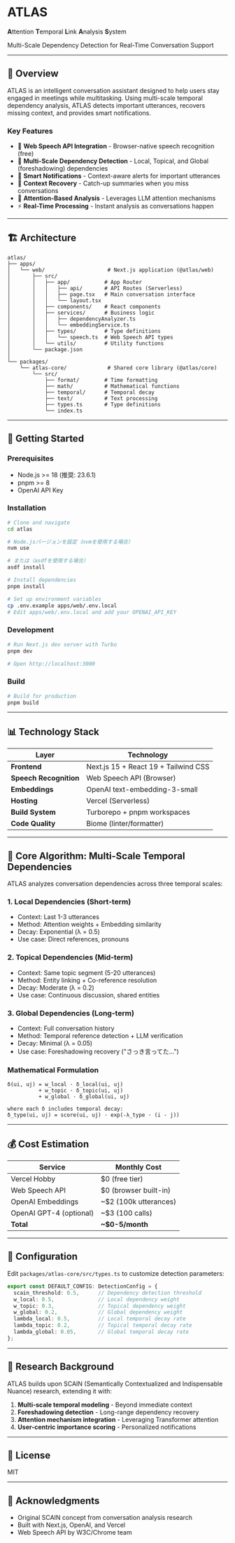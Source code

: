 # ATLAS

**A**ttention **T**emporal **L**ink **A**nalysis **S**ystem

Multi-Scale Dependency Detection for Real-Time Conversation Support

---

## 🎯 Overview

ATLAS is an intelligent conversation assistant designed to help users stay engaged in meetings while multitasking. Using multi-scale temporal dependency analysis, ATLAS detects important utterances, recovers missing context, and provides smart notifications.

### Key Features

- 🎤 **Web Speech API Integration** - Browser-native speech recognition (free)
- 🔗 **Multi-Scale Dependency Detection** - Local, Topical, and Global (foreshadowing) dependencies
- 🔔 **Smart Notifications** - Context-aware alerts for important utterances
- 📝 **Context Recovery** - Catch-up summaries when you miss conversations
- 🧠 **Attention-Based Analysis** - Leverages LLM attention mechanisms
- ⚡ **Real-Time Processing** - Instant analysis as conversations happen

---

## 🏗️ Architecture

```
atlas/
├── apps/
│   └── web/                    # Next.js application (@atlas/web)
│       ├── src/
│       │   ├── app/           # App Router
│       │   │   ├── api/       # API Routes (Serverless)
│       │   │   ├── page.tsx   # Main conversation interface
│       │   │   └── layout.tsx
│       │   ├── components/    # React components
│       │   ├── services/      # Business logic
│       │   │   ├── dependencyAnalyzer.ts
│       │   │   └── embeddingService.ts
│       │   ├── types/         # Type definitions
│       │   │   └── speech.ts  # Web Speech API types
│       │   └── utils/         # Utility functions
│       └── package.json
│
└── packages/
    └── atlas-core/             # Shared core library (@atlas/core)
        └── src/
            ├── format/        # Time formatting
            ├── math/          # Mathematical functions
            ├── temporal/      # Temporal decay
            ├── text/          # Text processing
            ├── types.ts       # Type definitions
            └── index.ts
```

---

## 🚀 Getting Started

### Prerequisites

- Node.js >= 18 (推奨: 23.6.1)
- pnpm >= 8
- OpenAI API Key

### Installation

```bash
# Clone and navigate
cd atlas

# Node.jsバージョンを設定（nvmを使用する場合）
nvm use

# または（asdfを使用する場合）
asdf install

# Install dependencies
pnpm install

# Set up environment variables
cp .env.example apps/web/.env.local
# Edit apps/web/.env.local and add your OPENAI_API_KEY
```

### Development

```bash
# Run Next.js dev server with Turbo
pnpm dev

# Open http://localhost:3000
```

### Build

```bash
# Build for production
pnpm build
```

---

## 📊 Technology Stack

| Layer | Technology |
|-------|-----------|
| **Frontend** | Next.js 15 + React 19 + Tailwind CSS |
| **Speech Recognition** | Web Speech API (Browser) |
| **Embeddings** | OpenAI text-embedding-3-small |
| **Hosting** | Vercel (Serverless) |
| **Build System** | Turborepo + pnpm workspaces |
| **Code Quality** | Biome (linter/formatter) |

---

## 🔬 Core Algorithm: Multi-Scale Temporal Dependencies

ATLAS analyzes conversation dependencies across three temporal scales:

### 1. **Local Dependencies (Short-term)**
- Context: Last 1-3 utterances
- Method: Attention weights + Embedding similarity
- Decay: Exponential (λ = 0.5)
- Use case: Direct references, pronouns

### 2. **Topical Dependencies (Mid-term)**
- Context: Same topic segment (5-20 utterances)
- Method: Entity linking + Co-reference resolution
- Decay: Moderate (λ = 0.2)
- Use case: Continuous discussion, shared entities

### 3. **Global Dependencies (Long-term)**
- Context: Full conversation history
- Method: Temporal reference detection + LLM verification
- Decay: Minimal (λ = 0.05)
- Use case: Foreshadowing recovery ("さっき言ってた...")

### Mathematical Formulation

```
δ(ui, uj) = w_local · δ_local(ui, uj)
          + w_topic · δ_topic(ui, uj)
          + w_global · δ_global(ui, uj)

where each δ includes temporal decay:
δ_type(ui, uj) = score(ui, uj) · exp(-λ_type · (i - j))
```

---

## 💰 Cost Estimation

| Service | Monthly Cost |
|---------|--------------|
| Vercel Hobby | $0 (free tier) |
| Web Speech API | $0 (browser built-in) |
| OpenAI Embeddings | ~$2 (100k utterances) |
| OpenAI GPT-4 (optional) | ~$3 (100 calls) |
| **Total** | **~$0-5/month** |

---

## 🔧 Configuration

Edit `packages/atlas-core/src/types.ts` to customize detection parameters:

```typescript
export const DEFAULT_CONFIG: DetectionConfig = {
  scain_threshold: 0.5,      // Dependency detection threshold
  w_local: 0.5,              // Local dependency weight
  w_topic: 0.3,              // Topical dependency weight
  w_global: 0.2,             // Global dependency weight
  lambda_local: 0.5,         // Local temporal decay rate
  lambda_topic: 0.2,         // Topical temporal decay rate
  lambda_global: 0.05,       // Global temporal decay rate
};
```

---

## 📖 Research Background

ATLAS builds upon SCAIN (Semantically Contextualized and Indispensable Nuance) research, extending it with:

1. **Multi-scale temporal modeling** - Beyond immediate context
2. **Foreshadowing detection** - Long-range dependency recovery
3. **Attention mechanism integration** - Leveraging Transformer attention
4. **User-centric importance scoring** - Personalized notifications

---

## 📝 License

MIT

---

## 🙏 Acknowledgments

- Original SCAIN concept from conversation analysis research
- Built with Next.js, OpenAI, and Vercel
- Web Speech API by W3C/Chrome team
